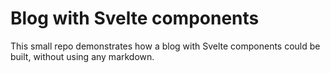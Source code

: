 # Blog with Svelte components

This small repo demonstrates how a blog with Svelte components could be built,
without using any markdown.
